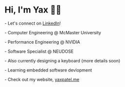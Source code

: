 # Hi, I'm Yax 👋🏽

\- Let's connect on [LinkedIn](https://www.linkedin.com/in/yaxpatel2004/)! 

\- Computer Engineering @ McMaster University

\- Performance Engineering @ NVIDIA

\- Software Specialist @ NEUDOSE

\- Also currently designing a keyboard (more details soon)

\- Learning embedded software devlopment

\- Check out my website, [yaxpatel.me](https://yaxpatel.me)
